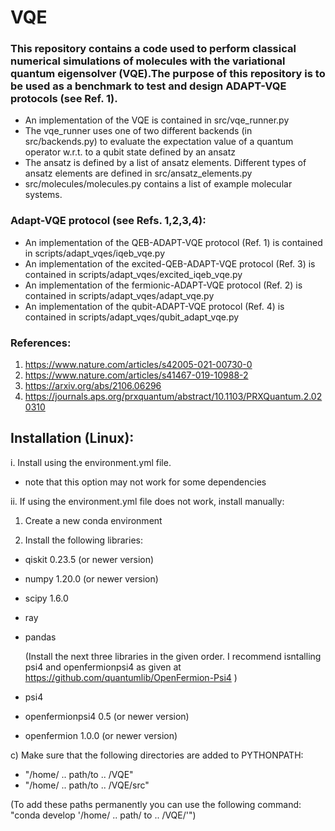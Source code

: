# VQE
### This repository contains a code used to perform classical numerical simulations of molecules with the variational quantum eigensolver (VQE).The purpose of this repository is to be used as a benchmark to test and design ADAPT-VQE protocols (see Ref. 1).


* An implementation of the VQE is contained in src/vqe_runner.py
* The vqe_runner uses one of two different backends (in src/backends.py) to evaluate the expectation value of a quantum operator w.r.t. to a qubit state defined by an ansatz
* The ansatz is defined by a list of ansatz elements. Different types of ansatz elements are defined in src/ansatz_elements.py
* src/molecules/molecules.py contains a list of example molecular systems.

### Adapt-VQE protocol (see Refs. 1,2,3,4): 

* An implementation of the QEB-ADAPT-VQE protocol (Ref. 1) is contained in scripts/adapt_vqes/iqeb_vqe.py
* An implementation of the excited-QEB-ADAPT-VQE protocol (Ref. 3) is contained in scripts/adapt_vqes/excited_iqeb_vqe.py
* An implementation of the fermionic-ADAPT-VQE protocol (Ref. 2) is contained in scripts/adapt_vqes/adapt_vqe.py
* An implementation of the qubit-ADAPT-VQE protocol (Ref. 4) is contained in scripts/adapt_vqes/qubit_adapt_vqe.py

### References:

1. https://www.nature.com/articles/s42005-021-00730-0
2. https://www.nature.com/articles/s41467-019-10988-2
3. https://arxiv.org/abs/2106.06296
4. https://journals.aps.org/prxquantum/abstract/10.1103/PRXQuantum.2.020310

## Installation (Linux):

i. Install using the environment.yml file.
 - note that this option may not work for some dependencies

ii. If using the environment.yml file does not work, install manually:

1. Create a new conda environment


3. Install the following libraries:
  - qiskit 0.23.5 (or newer version)
  - numpy 1.20.0 (or newer version)
  - scipy 1.6.0
  - ray
  - pandas

    (Install the next three libraries in the given order. I recommend isntalling psi4
and openfermionpsi4 as given at https://github.com/quantumlib/OpenFermion-Psi4 )
  - psi4
  - openfermionpsi4 0.5 (or newer version)
  - openfermion 1.0.0 (or newer version)

c) Make sure that the following directories are added to PYTHONPATH:
 - "/home/ .. path/to .. /VQE"
 - "/home/ .. path/to .. /VQE/src"

(To add these paths permanently you can use the following command:
"conda develop '/home/ .. path/ to  .. /VQE/'")
